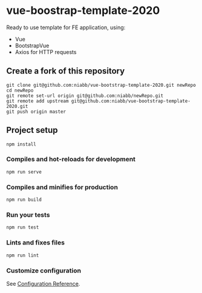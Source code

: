 # vue-boostrap-template-2020
Ready to use template for FE application, using:
- Vue
- BootstrapVue
- Axios for HTTP requests

## Create a fork of this repository
```
git clone git@github.com:niabb/vue-bootstrap-template-2020.git newRepo
cd newRepo
git remote set-url origin git@github.com:niabb/newRepo.git
git remote add upstream git@github.com:niabb/vue-bootstrap-template-2020.git
git push origin master
```

## Project setup
```
npm install
```

### Compiles and hot-reloads for development
```
npm run serve
```

### Compiles and minifies for production
```
npm run build
```

### Run your tests
```
npm run test
```

### Lints and fixes files
```
npm run lint
```

### Customize configuration
See [Configuration Reference](https://cli.vuejs.org/config/).
